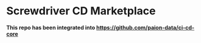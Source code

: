 Screwdriver CD Marketplace
==========================

**This repo has been integrated into https://github.com/paion-data/ci-cd-core**
